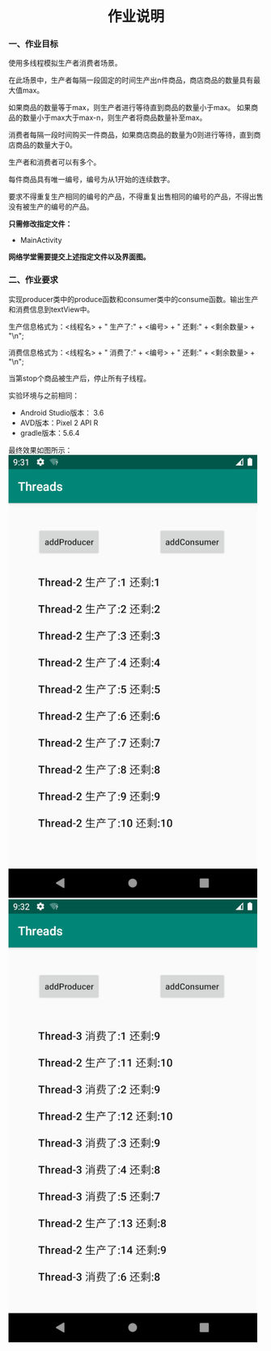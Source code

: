 <center><h1>作业说明</h1></center>

### 一、作业目标

使用多线程模拟生产者消费者场景。

在此场景中，生产者每隔一段固定的时间生产出n件商品，商店商品的数量具有最大值max。

如果商品的数量等于max，则生产者进行等待直到商品的数量小于max。
如果商品的数量小于max大于max-n，则生产者将商品数量补至max。

消费者每隔一段时间购买一件商品，如果商店商品的数量为0则进行等待，直到商店商品的数量大于0。

生产者和消费者可以有多个。

每件商品具有唯一编号，编号为从1开始的连续数字。

要求不得重复生产相同的编号的产品，不得重复出售相同的编号的产品，不得出售没有被生产的编号的产品。

**只需修改指定文件：**
- MainActivity

**网络学堂需要提交上述指定文件以及界面图。**

### 二、作业要求

实现producer类中的produce函数和consumer类中的consume函数。输出生产和消费信息到textView中。

生产信息格式为：<线程名> + " 生产了:" + <编号> + " 还剩:" + <剩余数量> + "\n";

消费信息格式为：<线程名> + " 消费了:" + <编号> + " 还剩:" + <剩余数量> + "\n";

当第stop个商品被生产后，停止所有子线程。

实验环境与之前相同：
- Android Studio版本： 3.6 
- AVD版本：Pixel 2 API R
- gradle版本：5.6.4

最终效果如图所示：
![avatar](1.png)
![avatar](2.png)